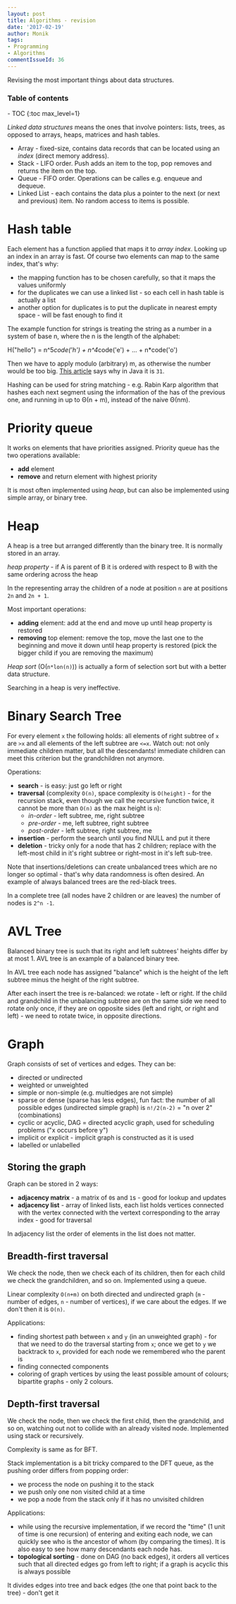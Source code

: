 ```yaml
---
layout: post
title: Algorithms - revision
date: '2017-02-19'
author: Monik
tags:
- Programming
- Algorithms
commentIssueId: 36
---
```

<div class="bg-info panel-body" markdown="1">
Revising the most important things about data structures.
</div>

<h3>Table of contents</h3>
- TOC
{:toc max_level=1}

_Linked data structures_ means the ones that involve pointers: lists, trees, as opposed to arrays, heaps, matrices and hash tables.

- Array - fixed-size, contains data records that can be located using an _index_ (direct memory address).
- Stack - LIFO order. Push adds an item to the top, pop removes and returns the item on the top.
- Queue - FIFO order. Operations can be calles e.g. enqueue and dequeue.
- Linked List - each contains the data plus a pointer to the next (or next and previous) item. No random access to items is possible.

# Hash table

Each element has a function applied that maps it to _array index_. Looking up an index in an array is fast. Of course two elements can map to the same index, that's why:

- the mapping function has to be chosen carefully, so that it maps the values uniformly
- for the duplicates we can use a linked list - so each cell in hash table is actually a list
- another option for duplicates is to put the duplicate in nearest empty space - will be fast enough to find it

The example function for strings is treating the string as a number in a system of base n, where the n is the length of the alphabet:

 H("hello") = n^5*code('h') + n^4*code('e') + ... + n*code('o')

Then we have to apply modulo (arbitrary) m, as otherwise the number would be too big. [This article](https://computinglife.wordpress.com/2008/11/20/why-do-hash-functions-use-prime-numbers/) says why in Java it is `31`.

Hashing can be used for string matching - e.g. Rabin Karp algorithm that hashes each next segment using the information of the has of the previous one, and running in up to Θ(n + m), instead of the naive Θ(nm).

# Priority queue

It works on elements that have priorities assigned. Priority queue has the two operations available:

- **add** element
- **remove** and return element with highest priority

It is most often implemented using *heap*, but can also be implemented using simple array, or binary tree.

# Heap

A heap is a tree but arranged differently than the binary tree. It is normally stored in an array.

_heap property_ - if A is parent of B it is ordered with respect to B with the same ordering across the heap

In the representing array the children of a node at position `n` are at positions `2n` and `2n + 1`.

Most important operations:

- **adding** element: add at the end and move up until heap property is restored
- **removing** top element: remove the top, move the last one to the beginning and move it down until heap property is restored (pick the bigger child if you are removing the maximum)

_Heap sort_ (O(`n*lon(n)`)) is actually a form of selection sort but with a better data structure.

Searching in a heap is very ineffective.

# Binary Search Tree

For every element `x` the following holds: all elements of right subtree of `x` are `>x` and all elements of the left subtree are `<=x`. Watch out: not only immediate children matter, but all the descendants! immediate children can meet this criterion but the grandchildren not anymore.

Operations:

- **search** - is easy: just go left or right
- **traversal** (complexity `O(n)`, space complexity is `O(height)` - for the recursion stack, even though we call the recursive function twice, it cannot be more than `O(n)` as the max height is `n`):
  - _in-order_ - left subtree, me, right subtree
  - _pre-order_ - me, left subtree, right subtree
  - _post-order_ - left subtree, right subtree, me
- **insertion** - perform the search until you find NULL and put it there
- **deletion** - tricky only for a node that has 2 children; replace with the left-most child in it's right subtree or right-most in it's left sub-tree.

Note that insertions/deletions can create unbalanced trees which are no longer so optimal - that's why data randomness is often desired. An example of always balanced trees are the red-black trees.

In a complete tree (all nodes have 2 children or are leaves) the number of nodes is `2^n -1`.

# AVL Tree

Balanced binary tree is such that its right and left subtrees' heights differ by at most 1. AVL tree is an example of a balanced binary tree.

In AVL tree each node has assigned "balance" which is the height of the left subtree minus the height of the right subtree.

After each insert the tree is re-balanced: we rotate - left or right. If the child and grandchild in the unbalancing subtree are on the same side we need to rotate only once, if they are on opposite sides (left and right, or right and left) - we need to rotate twice, in opposite directions.

# Graph

Graph consists of set of vertices and edges. They can be:

- directed or undirected
- weighted or unweighted
- simple or non-simple (e.g. multiedges are not simple)
- sparse or dense (sparse has less edges), fun fact: the number of all possible edges (undirected simple graph) is `n!/2(n-2)` = "n over 2" (combinations)
- cyclic or acyclic, DAG = directed acyclic graph, used for scheduling problems ("x occurs before y")
- implicit or explicit - implicit graph is constructed as it is used
- labelled or unlabelled

## Storing the graph

Graph can be stored in 2 ways:

- **adjacency matrix** - a matrix of `0`s and `1`s - good for lookup and updates
- **adjacency list** - array of linked lists, each list holds vertices connected with the vertex connected with the vertext corresponding to the array index - good for traversal

In adjacency list the order of elements in the list does not matter.

## Breadth-first traversal

We check the node, then we check each of its children, then for each child we check the grandchildren, and so on. Implemented using a queue.

Linear complexity `O(n+m)` on both directed and undirected graph (`m` - number of edges, `n` - number of vertices), if we care about the edges. If we don't then it is `O(n)`.

Applications:

- finding shortest path between `x` and `y` (in an unweighted graph) - for that we need to do the traversal starting from `x`; once we get to `y` we backtrack to `x`,  provided for each node we remembered who the parent is
- finding connected components
- coloring of graph vertices by using the least possible amount of colours; bipartite graphs - only 2 colours.

## Depth-first traversal

We check the node, then we check the first child, then the grandchild, and so on, watching out not to collide with an already visited node. Implemented using stack or recursively.

Complexity is same as for BFT.

Stack implementation is a bit tricky compared to the DFT queue, as the pushing order differs from popping order:

- we process the node on pushing it to the stack
- we push only one non visited child at a time
- we pop a node from the stack only if it has no unvisited children

Applications:

- while using the recursive implementation, if we record the "time" (1 unit of time is one recursion) of entering and exiting each node, we can quickly see who is the ancestor of whom (by comparing the times). It is also easy to see how many descendants each node has.
- **topological sorting** - done on DAG (no back edges), it orders all vertices such that all directed edges go from left to right; if a graph is acyclic this is always possible

It divides edges into tree and back edges (the one that point back to the tree) - don't get it
